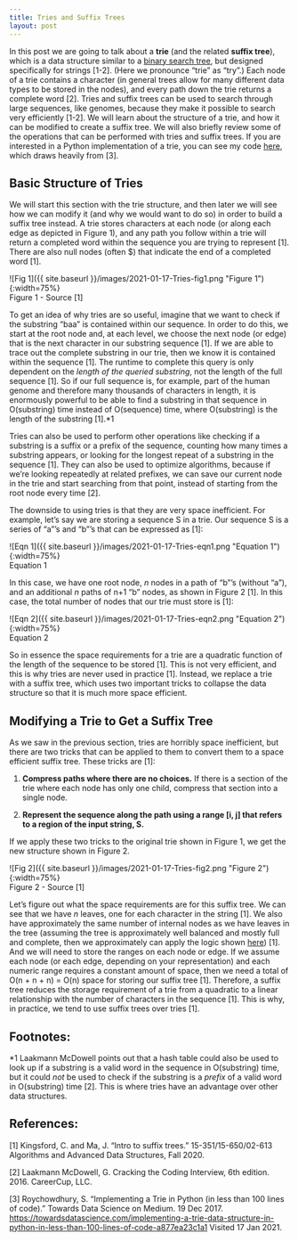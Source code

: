 ```yaml
---
title: Tries and Suffix Trees
layout: post
---
```


In this post we are going to talk about a **trie** (and the related **suffix tree**), which is a data structure similar to a [binary search tree](https://sassafras13.github.io/BinaryTrees/), but designed specifically for strings [1-2]. (Here we pronounce “trie” as “try”.) Each node of a trie contains a character (in general trees allow for many different data types to be stored in the nodes), and every path down the trie returns a complete word [2]. Tries and suffix trees can be used to search through large sequences, like genomes, because they make it possible to search very efficiently [1-2]. We will learn about the structure of a trie, and how it can be modified to create a suffix tree. We will also briefly review some of the operations that can be performed with tries and suffix trees. If you are interested in a Python implementation of a trie, you can see my code [here](https://github.com/sassafras13/coding-interview/tree/main/tries), which draws heavily from [3]. 

## Basic Structure of Tries 

We will start this section with the trie structure, and then later we will see how we can modify it (and why we would want to do so) in order to build a suffix tree instead. A trie stores characters at each node (or along each edge as depicted in Figure 1), and any path you follow within a trie will return a completed word within the sequence you are trying to represent [1]. There are also null nodes (often $) that indicate the end of a completed word [1]. 

![Fig 1]({{ site.baseurl }}/images/2021-01-17-Tries-fig1.png "Figure 1"){:width=75%}       
Figure 1 - Source [1]     

To get an idea of why tries are so useful, imagine that we want to check if the substring “baa” is contained within our sequence. In order to do this, we start at the root node and, at each level, we choose the next node (or edge) that is the next character in our substring sequence [1]. If we are able to trace out the complete substring in our trie, then we know it is contained within the sequence [1]. The runtime to complete this query is only dependent on the _length of the queried substring_, not the length of the full sequence [1]. So if our full sequence is, for example, part of the human genome and therefore many thousands of characters in length, it is enormously powerful to be able to find a substring in that sequence in O(substring) time instead of O(sequence) time, where O(substring) is the length of the substring [1].*1 

Tries can also be used to perform other operations like checking if a substring is a suffix or a prefix of the sequence, counting how many times a substring appears, or looking for the longest repeat of a substring in the sequence [1]. They can also be used to optimize algorithms, because if we’re looking repeatedly at related prefixes, we can save our current node in the trie and start searching from that point, instead of starting from the root node every time [2]. 

The downside to using tries is that they are very space inefficient. For example, let’s say we are storing a sequence S in a trie. Our sequence S is a series of “a”’s and “b”’s that can be expressed as [1]: 

![Eqn 1]({{ site.baseurl }}/images/2021-01-17-Tries-eqn1.png "Equation 1"){:width=75%}     
Equation 1     

In this case, we have one root node, _n_ nodes in a path of “b”’s (without “a”), and an additional _n_ paths of n+1 “b” nodes, as shown in Figure 2 [1]. In this case, the total number of nodes that our trie must store is [1]: 

![Eqn 2]({{ site.baseurl }}/images/2021-01-17-Tries-eqn2.png "Equation 2"){:width=75%}     
Equation 2    

So in essence the space requirements for a trie are a quadratic function of the length of the sequence to be stored [1]. This is not very efficient, and this is why tries are never used in practice [1]. Instead, we replace a trie with a suffix tree, which uses two important tricks to collapse the data structure so that it is much more space efficient. 

## Modifying a Trie to Get a Suffix Tree

As we saw in the previous section, tries are horribly space inefficient, but there are two tricks that can be applied to them to convert them to a space efficient suffix tree. These tricks are [1]: 

1. **Compress paths where there are no choices.** If there is a section of the trie where each node has only one child, compress that section into a single node.     

2. **Represent the sequence along the path using a range [i, j] that refers to a region of the input string, S.**    

If we apply these two tricks to the original trie shown in Figure 1, we get the new structure shown in Figure 2. 

![Fig 2]({{ site.baseurl }}/images/2021-01-17-Tries-fig2.png "Figure 2"){:width=75%}       
Figure 2 - Source [1]     

Let’s figure out what the space requirements are for this suffix tree. We can see that we have _n_ leaves, one for each character in the string [1]. We also have approximately the same number of internal nodes as we have leaves in the tree (assuming the tree is approximately well balanced and mostly full and complete, then we approximately can apply the logic shown [here](https://courses.cs.vt.edu/~cs3114/Fall10/Notes/T03a.BinaryTreeTheorems.pdf)) [1]. And we will need to store the ranges on each node or edge. If we assume each node (or each edge, depending on your representation) and each numeric range requires a constant amount of space, then we need a total of O(n + n + n) = O(n) space for storing our suffix tree [1]. Therefore, a suffix tree reduces the storage requirement of a trie from a quadratic to a linear relationship with the number of characters in the sequence [1]. This is why, in practice, we tend to use suffix trees over tries [1]. 

## Footnotes:

*1 Laakmann McDowell points out that a hash table could also be used to look up if a substring is a valid word in the sequence in O(substring) time, but it could _not_ be used to check if the substring is a _prefix_ of a valid word in O(substring) time [2]. This is where tries have an advantage over other data structures. 

## References:

[1] Kingsford, C. and Ma, J. “Intro to suffix trees.” 15-351/15-650/02-613 Algorithms and Advanced Data Structures, Fall 2020.

[2] Laakmann McDowell, G. Cracking the Coding Interview, 6th edition. 2016. CareerCup, LLC.

[3] Roychowdhury, S. “Implementing a Trie in Python (in less than 100 lines of code).” Towards Data Science on Medium. 19 Dec 2017. <https://towardsdatascience.com/implementing-a-trie-data-structure-in-python-in-less-than-100-lines-of-code-a877ea23c1a1> Visited 17 Jan 2021. 
